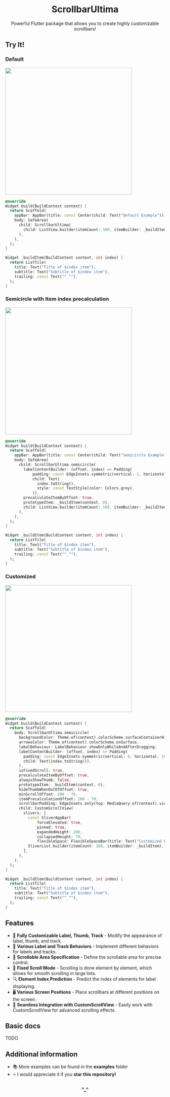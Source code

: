 <h1 id="header" align="center">
ScrollbarUltima
</h1>
<div id="header" align="center">
Powerful Flutter package that allows you to create highly customizable scrollbars!
</div>

## Try It!

### Default

<img src="https://github.com/C0ntrolDev/scrollbar_ultima/blob/main/docs/images/default_example.gif" width="400" />

```dart
@override
Widget build(BuildContext context) {
  return Scaffold(
    appBar: AppBar(title: const Center(child: Text("Default Example"))),
    body: SafeArea(
      child: ScrollbarUltima(
        child: ListView.builder(itemCount: 100, itemBuilder: _buildItem),
      ),
    ),
  );
}

Widget _buildItem(BuildContext context, int index) {
  return ListTile(
    title: Text("Title of $index item"),
    subtitle: Text("Subtitle of $index item"),
    trailing: const Text("^_^"),
  );
}
```

### Semicircle with Item index precalculation

<img src="https://github.com/C0ntrolDev/scrollbar_ultima/blob/main/docs/images/semicircle_example.gif" width="400" />

```dart
@override
Widget build(BuildContext context) {
  return Scaffold(
    appBar: AppBar(title: const Center(child: Text("Semicircle Example"))),
    body: SafeArea(
      child: ScrollbarUltima.semicircle(
        labelContentBuilder: (offset, index) => Padding(
            padding: const EdgeInsets.symmetric(vertical: 3, horizontal: 5),
            child: Text(
              index.toString(),
              style: const TextStyle(color: Colors.grey),
            )),
        precalculateItemByOffset: true,
        prototypeItem: _buildItem(context, 0),
        child: ListView.builder(itemCount: 100, itemBuilder: _buildItem),
      ),
    ),
  );
}

Widget _buildItem(BuildContext context, int index) {
  return ListTile(
    title: Text("Title of $index item"),
    subtitle: Text("Subtitle of $index item"),
    trailing: const Text("^_^"),
  );
}
```

### Customized

<img src="https://github.com/C0ntrolDev/scrollbar_ultima/blob/main/docs/images/customized_example.gif" width="400" />

```dart
@override
Widget build(BuildContext context) {
  return Scaffold(
    body: ScrollbarUltima.semicircle(
      backgroundColor: Theme.of(context).colorScheme.surfaceContainerHighest,
      arrowsColor: Theme.of(context).colorScheme.onSurface,
      labelBehaviour: LabelBehaviour.showOnlyWhileAndAfterDragging,
      labelContentBuilder: (offset, index) => Padding(
        padding: const EdgeInsets.symmetric(vertical: 8, horizontal: 10),
        child: Text(index.toString()),
      ),
      isFixedScroll: true,
      precalculateItemByOffset: true,
      alwaysShowThumb: false,
      prototypeItem: _buildItem(context, 0),
      hideThumbWhenOutOfOffset: true,
      minScrollOffset: 200 - 70,
      itemPrecalculationOffset: 200 - 70,
      scrollbarPadding: EdgeInsets.only(top: MediaQuery.of(context).viewPadding.vertical + 70),
      child: CustomScrollView(
        slivers: [
          const SliverAppBar(
              forceElevated: true,
              pinned: true,
              expandedHeight: 200,
              collapsedHeight: 70,
              flexibleSpace: FlexibleSpaceBar(title: Text("Customized Example"))),
          SliverList.builder(itemCount: 100, itemBuilder: _buildItem),
        ],
      ),
    ),
  );
}

Widget _buildItem(BuildContext context, int index) {
  return ListTile(
    title: Text("Title of $index item"),
    subtitle: Text("Subtitle of $index item"),
    trailing: const Text("^_^"),
  );
}
```

## Features

- 🎨 **Fully Customizable Label, Thumb, Track** - Modify the appearance of label, thumb, and track.
- 🔄 **Various Label and Track Behaviors** - Implement different behaviors for labels and tracks.
- 📏 **Scrollable Area Specification** - Define the scrollable area for precise control.
- 📌 **Fixed Scroll Mode** - Scrolling is done element by element, which allows for smooth scrolling in large lists.
- 🔍 **Element Index Prediction** - Predict the index of elements for label displaying.
- 🖥️ **Various Screen Positions** - Place scrollbars at different positions on the screen.
- 🧩 **Seamless Integration with CustomScrollView** - Easily work with CustomScrollView for advanced scrolling effects.

## Basic docs

TODO

## Additional information

- 📚 More examples can be found in the **examples** folder
- ⭐ I would appreciate it if you **star this repository!**

<h3 id="header" align="center">
^_^
</h3>
